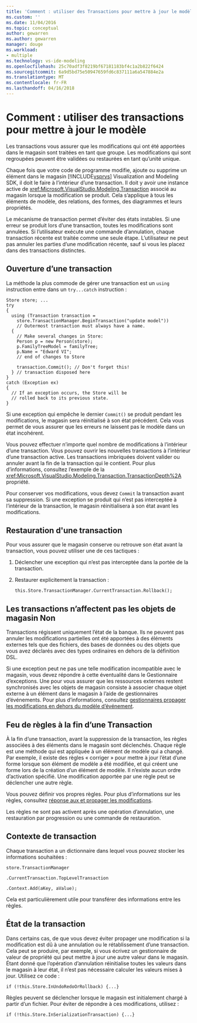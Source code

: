 ```yaml
---
title: 'Comment : utiliser des Transactions pour mettre à jour le modèle | Documents Microsoft'
ms.custom: ''
ms.date: 11/04/2016
ms.topic: conceptual
author: gewarren
ms.author: gewarren
manager: douge
ms.workload:
- multiple
ms.technology: vs-ide-modeling
ms.openlocfilehash: 25c70adf3f8219bf67181183bf4c1a2b822f6424
ms.sourcegitcommit: 6a9d5bd75e50947659fd6c837111a6a547884e2a
ms.translationtype: MT
ms.contentlocale: fr-FR
ms.lasthandoff: 04/16/2018
---
```

# <a name="how-to-use-transactions-to-update-the-model"></a>Comment : utiliser des transactions pour mettre à jour le modèle
Les transactions vous assurer que les modifications qui ont été apportées dans le magasin sont traitées en tant que groupe. Les modifications qui sont regroupées peuvent être validées ou restaurées en tant qu’unité unique.  
  
 Chaque fois que votre code de programme modifie, ajoute ou supprime un élément dans le magasin [!INCLUDE[vsprvs](../code-quality/includes/vsprvs_md.md)] Visualization and Modeling SDK, il doit le faire à l’intérieur d’une transaction. Il doit y avoir une instance active de <xref:Microsoft.VisualStudio.Modeling.Transaction> associé au magasin lorsque la modification se produit. Cela s’applique à tous les éléments de modèle, des relations, des formes, des diagrammes et leurs propriétés.  
  
 Le mécanisme de transaction permet d’éviter des états instables. Si une erreur se produit lors d’une transaction, toutes les modifications sont annulées. Si l’utilisateur exécute une commande d’annulation, chaque transaction récente est traitée comme une seule étape. L’utilisateur ne peut pas annuler les parties d’une modification récente, sauf si vous les placez dans des transactions distinctes.  
  
## <a name="opening-a-transaction"></a>Ouverture d’une transaction  
 La méthode la plus commode de gérer une transaction est un `using` instruction entre dans un `try...catch` instruction :  
  
```  
Store store; ...  
try  
{  
  using (Transaction transaction =  
    store.TransactionManager.BeginTransaction("update model"))  
    // Outermost transaction must always have a name.  
  {  
    // Make several changes in Store:  
    Person p = new Person(store);  
    p.FamilyTreeModel = familyTree;  
    p.Name = "Edward VI";  
    // end of changes to Store  
  
    transaction.Commit(); // Don't forget this!  
  } // transaction disposed here  
}  
catch (Exception ex)  
{  
  // If an exception occurs, the Store will be   
  // rolled back to its previous state.  
}  
```  
  
 Si une exception qui empêche le dernier `Commit()` se produit pendant les modifications, le magasin sera réinitialisé à son état précédent. Cela vous permet de vous assurer que les erreurs ne laissent pas le modèle dans un état incohérent.  
  
 Vous pouvez effectuer n’importe quel nombre de modifications à l’intérieur d’une transaction. Vous pouvez ouvrir les nouvelles transactions à l’intérieur d’une transaction active. Les transactions imbriquées doivent valider ou annuler avant la fin de la transaction qui le contient. Pour plus d’informations, consultez l’exemple de la <xref:Microsoft.VisualStudio.Modeling.Transaction.TransactionDepth%2A> propriété.  
  
 Pour conserver vos modifications, vous devez `Commit` la transaction avant sa suppression. Si une exception se produit qui n’est pas interceptée à l’intérieur de la transaction, le magasin réinitialisera à son état avant les modifications.  
  
## <a name="rolling-back-a-transaction"></a>Restauration d'une transaction  
 Pour vous assurer que le magasin conserve ou retrouve son état avant la transaction, vous pouvez utiliser une de ces tactiques :  
  
1.  Déclencher une exception qui n’est pas interceptée dans la portée de la transaction.  
  
2.  Restaurer explicitement la transaction :  
  
    ```  
    this.Store.TransactionManager.CurrentTransaction.Rollback();  
    ```  
  
## <a name="transactions-do-not-affect-non-store-objects"></a>Les transactions n’affectent pas les objets de magasin Non  
 Transactions régissent uniquement l’état de la banque. Ils ne peuvent pas annuler les modifications partielles ont été apportées à des éléments externes tels que des fichiers, des bases de données ou des objets que vous avez déclarés avec des types ordinaires en dehors de la définition DSL.  
  
 Si une exception peut ne pas une telle modification incompatible avec le magasin, vous devez répondre à cette éventualité dans le Gestionnaire d’exceptions. Une pour vous assurer que les ressources externes restent synchronisés avec les objets de magasin consiste à associer chaque objet externe à un élément dans le magasin à l’aide de gestionnaires d’événements. Pour plus d’informations, consultez [gestionnaires propager les modifications en dehors du modèle d’événement](../modeling/event-handlers-propagate-changes-outside-the-model.md).  
  
## <a name="rules-fire-at-the-end-of-a-transaction"></a>Feu de règles à la fin d’une Transaction  
 À la fin d’une transaction, avant la suppression de la transaction, les règles associées à des éléments dans le magasin sont déclenchés. Chaque règle est une méthode qui est appliquée à un élément de modèle qui a changé. Par exemple, il existe des règles « corriger » pour mettre à jour l’état d’une forme lorsque son élément de modèle a été modifiée, et qui créent une forme lors de la création d’un élément de modèle. Il n’existe aucun ordre d’activation spécifié. Une modification apportée par une règle peut se déclencher une autre règle.  
  
 Vous pouvez définir vos propres règles. Pour plus d’informations sur les règles, consultez [réponse aux et propager les modifications](../modeling/responding-to-and-propagating-changes.md).  
  
 Les règles ne sont pas activent après une opération d’annulation, une restauration par progression ou une commande de restauration.  
  
## <a name="transaction-context"></a>Contexte de transaction  
 Chaque transaction a un dictionnaire dans lequel vous pouvez stocker les informations souhaitées :  
  
 `store.TransactionManager`  
  
 `.CurrentTransaction.TopLevelTransaction`  
  
 `.Context.Add(aKey, aValue);`  
  
 Cela est particulièrement utile pour transférer des informations entre les règles.  
  
## <a name="transaction-state"></a>État de la transaction  
 Dans certains cas, de que vous devez éviter propager une modification si la modification est dû à une annulation ou le rétablissement d’une transaction. Cela peut se produire, par exemple, si vous écrivez un gestionnaire de valeur de propriété qui peut mettre à jour une autre valeur dans le magasin. Étant donné que l’opération d’annulation réinitialise toutes les valeurs dans le magasin à leur état, il n’est pas nécessaire calculer les valeurs mises à jour. Utilisez ce code :  
  
```  
if (!this.Store.InUndoRedoOrRollback) {...}  
```  
  
 Règles peuvent se déclencher lorsque le magasin est initialement chargé à partir d’un fichier. Pour éviter de répondre à ces modifications, utilisez :  
  
```  
if (!this.Store.InSerializationTransaction) {...}  
  
```